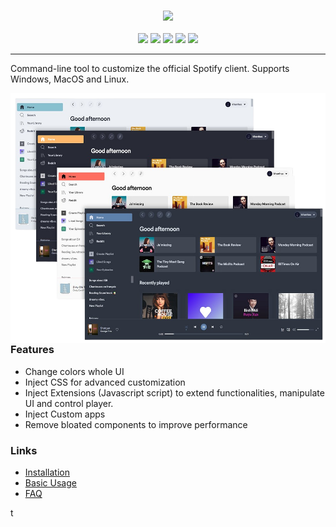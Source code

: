 <h3 align="center"><a href="https://spicetify.app/"><img src="https://i.imgur.com/iwcLITQ.png" width="600px"></a></h3>
<p align="center">
  <a href="https://goreportcard.com/report/github.com/spicetify/cli"><img src="https://goreportcard.com/badge/github.com/spicetify/cli"></a>
  <a href="https://github.com/spicetify/cli/releases/latest"><img src="https://img.shields.io/github/release/spicetify/cli/all.svg?colorB=97CA00?label=version"></a>
  <a href="https://github.com/spicetify/cli/releases"><img src="https://img.shields.io/github/downloads/spicetify/cli/total.svg?colorB=97CA00"></a>
  <a href="https://discord.gg/VnevqPp2Rr"><img src="https://img.shields.io/discord/842219447716151306?label=chat&logo=discord&logoColor=discord"></a>
  <a href="https://www.reddit.com/r/spicetify"><img src="https://img.shields.io/reddit/subreddit-subscribers/spicetify?logo=reddit"></a>
</p>

---

Command-line tool to customize the official Spotify client.
Supports Windows, MacOS and Linux.

<img src=".github/assets/logo.png" alt="img" align="right" width="560px" height="400px">

### Features

- Change colors whole UI
- Inject CSS for advanced customization
- Inject Extensions (Javascript script) to extend functionalities, manipulate UI and control player.
- Inject Custom apps
- Remove bloated components to improve performance

### Links

- [Installation](https://spicetify.app/docs/getting-started)
- [Basic Usage](https://spicetify.app/docs/getting-started#basic-usage)
- [FAQ](https://spicetify.app/docs/faq)

t
